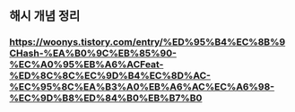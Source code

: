 ## 해시 개념 정리

### https://woonys.tistory.com/entry/%ED%95%B4%EC%8B%9CHash-%EA%B0%9C%EB%85%90-%EC%A0%95%EB%A6%ACFeat-%ED%8C%8C%EC%9D%B4%EC%8D%AC-%EC%95%8C%EA%B3%A0%EB%A6%AC%EC%A6%98-%EC%9D%B8%ED%84%B0%EB%B7%B0